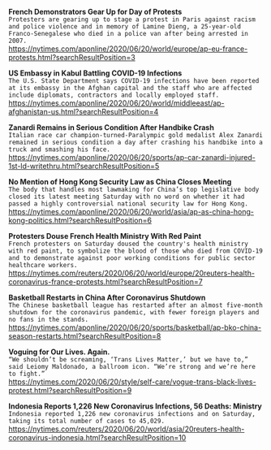 **French Demonstrators Gear Up for Day of Protests**\
`Protesters are gearing up to stage a protest in Paris against racism and police violence and in memory of Lamine Dieng, a 25-year-old Franco-Senegalese who died in a police van after being arrested in 2007. `\
https://nytimes.com/aponline/2020/06/20/world/europe/ap-eu-france-protests.html?searchResultPosition=3

**US Embassy in Kabul Battling COVID-19 Infections**\
`The U.S. State Department says COVID-19 infections have been reported at its embassy in the Afghan capital and the staff who are affected include diplomats, contractors and locally employed staff. `\
https://nytimes.com/aponline/2020/06/20/world/middleeast/ap-afghanistan-us.html?searchResultPosition=4

**Zanardi Remains in Serious Condition After Handbike Crash**\
`Italian race car champion-turned-Paralympic gold medalist Alex Zanardi remained in serious condition a day after crashing his handbike into a truck and smashing his face.`\
https://nytimes.com/aponline/2020/06/20/sports/ap-car-zanardi-injured-1st-ld-writethru.html?searchResultPosition=5

**No Mention of Hong Kong Security Law as China Closes Meeting**\
`The body that handles most lawmaking for China’s top legislative body closed its latest meeting Saturday with no word on whether it had passed a highly controversial national security law for Hong Kong.`\
https://nytimes.com/aponline/2020/06/20/world/asia/ap-as-china-hong-kong-politics.html?searchResultPosition=6

**Protesters Douse French Health Ministry With Red Paint**\
`French protesters on Saturday doused the country's health ministry with red paint, to symbolize the blood of those who died from COVID-19 and to demonstrate against poor working conditions for public sector healthcare workers.`\
https://nytimes.com/reuters/2020/06/20/world/europe/20reuters-health-coronavirus-france-protests.html?searchResultPosition=7

**Basketball Restarts in China After Coronavirus Shutdown**\
`The Chinese basketball league has restarted after an almost five-month shutdown for the coronavirus pandemic, with fewer foreign players and no fans in the stands.`\
https://nytimes.com/aponline/2020/06/20/sports/basketball/ap-bko-china-season-restarts.html?searchResultPosition=8

**Voguing for Our Lives. Again.**\
`“We shouldn’t be screaming, ‘Trans Lives Matter,’ but we have to,” said Leiomy Maldonado, a ballroom icon. “We’re strong and we’re here to fight.”`\
https://nytimes.com/2020/06/20/style/self-care/vogue-trans-black-lives-protest.html?searchResultPosition=9

**Indonesia Reports 1,226 New Coronavirus Infections, 56 Deaths: Ministry**\
`Indonesia reported 1,226 new coronavirus infections and on Saturday, taking its total number of cases to 45,029. `\
https://nytimes.com/reuters/2020/06/20/world/asia/20reuters-health-coronavirus-indonesia.html?searchResultPosition=10

